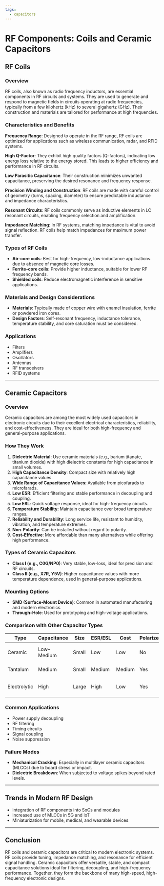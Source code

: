```yaml
---
tags:
  - capacitors
---
```



# RF Components: Coils and Ceramic Capacitors

## RF Coils

### Overview

RF coils, also known as radio frequency inductors, are essential components in RF circuits and systems. They are used to generate and respond to magnetic fields in circuits operating at radio frequencies, typically from a few kilohertz (kHz) to several gigahertz (GHz). Their construction and materials are tailored for performance at high frequencies.

### Characteristics and Benefits

**Frequency Range**: Designed to operate in the RF range, RF coils are optimized for applications such as wireless communication, radar, and RFID systems.

**High Q-Factor**: They exhibit high quality factors (Q-factors), indicating low energy loss relative to the energy stored. This leads to higher efficiency and performance in RF circuits.

**Low Parasitic Capacitance**: Their construction minimizes unwanted capacitance, preserving the desired resonance and frequency response.

**Precision Winding and Construction**: RF coils are made with careful control of geometry (turns, spacing, diameter) to ensure predictable inductance and impedance characteristics.

**Resonant Circuits**: RF coils commonly serve as inductive elements in LC resonant circuits, enabling frequency selection and amplification.

**Impedance Matching**: In RF systems, matching impedance is vital to avoid signal reflection. RF coils help match impedances for maximum power transfer.

### Types of RF Coils

* **Air-core coils**: Best for high-frequency, low-inductance applications due to absence of magnetic core losses.
* **Ferrite-core coils**: Provide higher inductance, suitable for lower RF frequency bands.
* **Shielded coils**: Reduce electromagnetic interference in sensitive applications.

### Materials and Design Considerations

* **Materials**: Typically made of copper wire with enamel insulation, ferrite or powdered iron cores.
* **Design Factors**: Self-resonant frequency, inductance tolerance, temperature stability, and core saturation must be considered.

### Applications

* Filters
* Amplifiers
* Oscillators
* Antennas
* RF transceivers
* RFID systems

---

## Ceramic Capacitors

### Overview

Ceramic capacitors are among the most widely used capacitors in electronic circuits due to their excellent electrical characteristics, reliability, and cost-effectiveness. They are ideal for both high-frequency and general-purpose applications.

### How They Work

1. **Dielectric Material**: Use ceramic materials (e.g., barium titanate, titanium dioxide) with high dielectric constants for high capacitance in small volumes.
2. **High Capacitance Density**: Compact size with relatively high capacitance values.
3. **Wide Range of Capacitance Values**: Available from picofarads to microfarads.
4. **Low ESR**: Efficient filtering and stable performance in decoupling and coupling.
5. **Low ESL**: Quick voltage response, ideal for high-frequency circuits.
6. **Temperature Stability**: Maintain capacitance over broad temperature ranges.
7. **Reliability and Durability**: Long service life, resistant to humidity, vibration, and temperature extremes.
8. **Non-Polarity**: Can be installed without regard to polarity.
9. **Cost-Effective**: More affordable than many alternatives while offering high performance.

### Types of Ceramic Capacitors

* **Class I (e.g., C0G/NP0)**: Very stable, low-loss, ideal for precision and RF circuits.
* **Class II (e.g., X7R, Y5V)**: Higher capacitance values with more temperature dependence, used in general-purpose applications.

### Mounting Options

* **SMD (Surface-Mount Device)**: Common in automated manufacturing and modern electronics.
* **Through-Hole**: Used for prototyping and high-voltage applications.

### Comparison with Other Capacitor Types

| Type         | Capacitance | Size  | ESR/ESL | Cost   | Polarized? | Notes                   |
| ------------ | ----------- | ----- | ------- | ------ | ---------- | ----------------------- |
| Ceramic      | Low–Medium  | Small | Low     | Low    | No         | Best for high-frequency |
| Tantalum     | Medium      | Small | Medium  | Medium | Yes        | Stable but expensive    |
| Electrolytic | High        | Large | High    | Low    | Yes        | Best for bulk filtering |

### Common Applications

* Power supply decoupling
* RF filtering
* Timing circuits
* Signal coupling
* Noise suppression

### Failure Modes

* **Mechanical Cracking**: Especially in multilayer ceramic capacitors (MLCCs) due to board stress or impact.
* **Dielectric Breakdown**: When subjected to voltage spikes beyond rated levels.

---

## Trends in Modern RF Design

* Integration of RF components into SoCs and modules
* Increased use of MLCCs in 5G and IoT
* Miniaturization for mobile, medical, and wearable devices

---

## Conclusion

RF coils and ceramic capacitors are critical to modern electronic systems. RF coils provide tuning, impedance matching, and resonance for efficient signal handling. Ceramic capacitors offer versatile, stable, and compact capacitance solutions ideal for filtering, decoupling, and high-frequency performance. Together, they form the backbone of many high-speed, high-frequency electronic designs.
